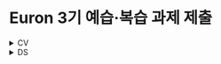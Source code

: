 # Euron 3기 예습·복습 과제 제출

<details>
<summary>CV</summary>
<div markdown="1">
  
  <br />
  
| 주차 | 내용             | 발표자                               | 발표자료 |
| ---- | ---------------- | ------------------------------------ | -------- |
|  6  |   cs231n 6주차  |        송여진, 임연우         | [📚]()    |

## **Assignment**

### **📍 6주차 예습과제 (~10/3)**

  1️⃣ CS231N 6강을 수강하고, 요약 및 정리한 내용을 깃허브에 업로드
  
  2️⃣ (선택) 질문 사항이나 공유하고 싶은 내용 `Ewha-Euron/2022-2-Euron-CV` issue에 추가

**예습과제 제출 방법**

> 해당 파일을 master branch에 업로드하신 후 해당 master branch에서 pull request 를 진행해주세요.
>
### **📍 5주차 복습과제 (~10/3)**

[https://cs231n.github.io/assignments2021/assignment1/](https://cs231n.github.io/assignments2021/assignment1/)의 `Q4: Two-Layer` 
 `two_layer_net.ipynb` 을 완료하신 후, `.py` 파일로 변환해서 제출해주세요. (모든 cell을 하나의 py 파일에 합쳐주세요) - 파일명: `two_layer_net.py` `layers.py` `fc_net.py` `optim.py` 을 제출해주세요. 
  
**복습과제 제출 방법** 
  
> 해당 파일을 Week_6 branch에 업로드하신 후 해당 Week_6 branch에서 pull request 를 진행해주세요. 
> 
  
## **Due** 

- 6주차 예습과제
    - **10월 3일**까지 제출합니다.
- 5주차 복습과제
    - **10월 3일**까지 제출합니다.

## **Extra-Credit**
- [https://github.com/deeplearningzerotoall](https://github.com/deeplearningzerotoall)
    - `lab-08` ~ `lab-09` 을 진행해주세요.



</div>
</details>

<details>
<summary>DS</summary>
<div markdown="1">       

<br />  
  
| 주차 | 내용         | 발표자                       | 발표자료 |
| ---- | ------------ | ---------------------------- | -------- |
|  6   | Kaggle 필사|김도하, 남유림, 여유진 | [📚]()    |



## Assignment

> 매주 예습 과제와 복습 과제가 주어집니다. 
  
### 📍 예습과제 (~10/3)
 1️⃣ 파이썬 머신러닝 완벽 가이드 09,10 캐글 파트를 필사하여 주피터나 구글 코랩으로 실행한 실습 코드들을 ipynb 형식으로 정리
  
  - 카톡방에 공유된 노트 필사 방법 참고 
  
  
### 예습과제 제출 방법
  
> 해당 파일을 `master` branch에 업로드하신 후 해당 `master`  branch에서  `pull request` 를 진행해주세요.
  
- 과제 제출 방법
    - 레포: (origin) username/2022-2-Euron-Study-Assignments
    - 브랜치: `master`
    - 해당 주차 브랜치에 과제 업로드하고 Pull Request, 이때 label은 `DS` , `예습과제`
  
### 📍 복습과제 (~10/3)
  - 데이터사이언스팀 레포지토리에 올라온 데이터셋과 복습과제 파일을 다운받아 문제를 해결해주세요.
  
### 복습과제 제출 방법
  
> 해당 파일을 `Week_6` branch에 업로드하신 후 해당 `Week_6`  branch에서  `pull request` 를 진행해주세요.
  
- 과제 제출 방법
    - 레포: (origin) username/2022-2-Euron-Study-Assignments
    - 브랜치: `Week_6`
    - 해당 주차 브랜치에 과제 업로드하고 Pull Request, 이때 label은 `DS` , `복습과제`

  
## Due 
  
📍 예습과제
  - **10월 3일**까지 제출합니다.
  
📍 복습과제
  - **10월 3일**까지 제출합니다.
  

</div>
</details>

